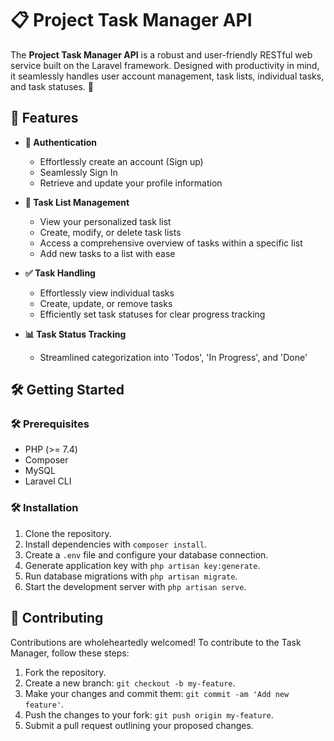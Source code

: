 # 📋 Project Task Manager API

The **Project Task Manager API** is a robust and user-friendly RESTful web service built on the Laravel framework. Designed with productivity in mind, it seamlessly handles user account management, task lists, individual tasks, and task statuses. 🚀

## 🚀 Features

- **🔐 Authentication**
  - Effortlessly create an account (Sign up)
  - Seamlessly Sign In
  - Retrieve and update your profile information

- **📝 Task List Management**
  - View your personalized task list
  - Create, modify, or delete task lists
  - Access a comprehensive overview of tasks within a specific list
  - Add new tasks to a list with ease

- **✅ Task Handling**
  - Effortlessly view individual tasks
  - Create, update, or remove tasks
  - Efficiently set task statuses for clear progress tracking

- **📊 Task Status Tracking**
  - Streamlined categorization into 'Todos', 'In Progress', and 'Done'

## 🛠️ Getting Started

### 🛠️ Prerequisites

- PHP (>= 7.4)
- Composer
- MySQL
- Laravel CLI

### 🛠️ Installation

1. Clone the repository.
2. Install dependencies with `composer install`.
3. Create a `.env` file and configure your database connection.
4. Generate application key with `php artisan key:generate`.
5. Run database migrations with `php artisan migrate`.
6. Start the development server with `php artisan serve`.

## 🤝 Contributing

Contributions are wholeheartedly welcomed! To contribute to the Task Manager, follow these steps:

1. Fork the repository.
2. Create a new branch: `git checkout -b my-feature`.
3. Make your changes and commit them: `git commit -am 'Add new feature'`.
4. Push the changes to your fork: `git push origin my-feature`.
5. Submit a pull request outlining your proposed changes.
